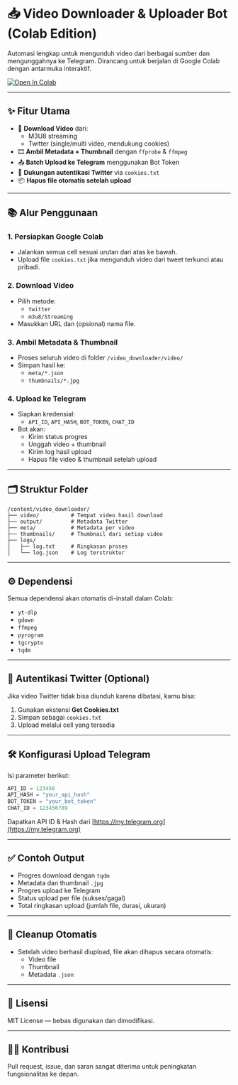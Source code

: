 # 📥 Video Downloader & Uploader Bot (Colab Edition)

Automasi lengkap untuk mengunduh video dari berbagai sumber dan mengunggahnya ke Telegram. Dirancang untuk berjalan di Google Colab dengan antarmuka interaktif.

[![Open In Colab](https://colab.research.google.com/assets/colab-badge.svg)](https://colab.research.google.com/github/lIlSkaSkaSkalIl/video_downloader/blob/main/video_downloader.ipynb)

---

## ✨ Fitur Utama

- 🔗 **Download Video** dari:
  - M3U8 streaming
  - Twitter (single/multi video, mendukung cookies)
- 🎞️ **Ambil Metadata + Thumbnail** dengan `ffprobe` & `ffmpeg`
- 📤 **Batch Upload ke Telegram** menggunakan Bot Token
- 🔐 **Dukungan autentikasi Twitter** via `cookies.txt`
- 📦 **Hapus file otomatis setelah upload**

---

## 📚 Alur Penggunaan

### 1. Persiapkan Google Colab
- Jalankan semua cell sesuai urutan dari atas ke bawah.
- Upload file `cookies.txt` jika mengunduh video dari tweet terkunci atau pribadi.

### 2. Download Video
- Pilih metode:
  - `twitter`
  - `m3u8/Streaming`
- Masukkan URL dan (opsional) nama file.

### 3. Ambil Metadata & Thumbnail
- Proses seluruh video di folder `/video_downloader/video/`
- Simpan hasil ke:
  - `meta/*.json`
  - `thumbnails/*.jpg`

### 4. Upload ke Telegram
- Siapkan kredensial:
  - `API_ID`, `API_HASH`, `BOT_TOKEN`, `CHAT_ID`
- Bot akan:
  - Kirim status progres
  - Unggah video + thumbnail
  - Kirim log hasil upload
  - Hapus file video & thumbnail setelah upload

---

## 🗂️ Struktur Folder

```
/content/video_downloader/
├── video/          # Tempat video hasil download
├── output/         # Metadata Twitter
├── meta/           # Metadata per video
├── thumbnails/     # Thumbnail dari setiap video
├── logs/
│   ├── log.txt     # Ringkasan proses
│   └── log.json    # Log terstruktur
```

---

## ⚙️ Dependensi

Semua dependensi akan otomatis di-install dalam Colab:

- `yt-dlp`
- `gdown`
- `ffmpeg`
- `pyrogram`
- `tgcrypto`
- `tqdm`

---

## 🔐 Autentikasi Twitter (Optional)

Jika video Twitter tidak bisa diunduh karena dibatasi, kamu bisa:

1. Gunakan ekstensi **Get Cookies.txt**
2. Simpan sebagai `cookies.txt`
3. Upload melalui cell yang tersedia

---

## 🛠️ Konfigurasi Upload Telegram

Isi parameter berikut:

```python
API_ID = 123456
API_HASH = "your_api_hash"
BOT_TOKEN = "your_bot_token"
CHAT_ID = 123456789
```

Dapatkan API ID & Hash dari [https://my.telegram.org](https://my.telegram.org)

---

## ✅ Contoh Output

- Progres download dengan `tqdm`
- Metadata dan thumbnail `.jpg`
- Progres upload ke Telegram
- Status upload per file (sukses/gagal)
- Total ringkasan upload (jumlah file, durasi, ukuran)

---

## 🧹 Cleanup Otomatis

- Setelah video berhasil diupload, file akan dihapus secara otomatis:
  - Video file
  - Thumbnail
  - Metadata `.json`

---

## 📄 Lisensi

MIT License — bebas digunakan dan dimodifikasi.

---

## 🙋‍♂️ Kontribusi

Pull request, issue, dan saran sangat diterima untuk peningkatan fungsionalitas ke depan.
